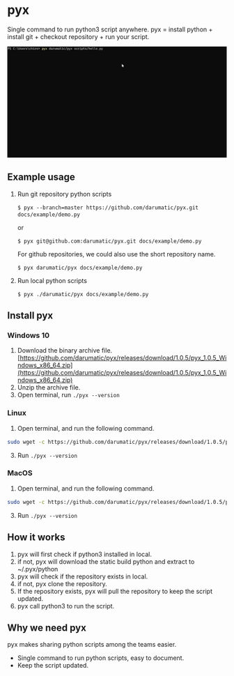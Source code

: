 # pyx

Single command to run python3 script anywhere. pyx = install python + install git + checkout repository + run your script.


![Alt text](docs/example.gif?raw=true "pyx example")


## Example usage

1) Run git repository python scripts

   ```
   $ pyx --branch=master https://github.com/darumatic/pyx.git  docs/example/demo.py
   ```
   
   or 
   
   ```
   $ pyx git@github.com:darumatic/pyx.git docs/example/demo.py
   ```
   
   For github repositories, we could also use the short repository name.
   
   ```
   $ pyx darumatic/pyx docs/example/demo.py
   ```
   
   
2) Run local python scripts
   
   ```
   $ pyx ./darumatic/pyx docs/example/demo.py
   ```

## Install pyx

### Windows 10 

1. Download the binary archive file. [https://github.com/darumatic/pyx/releases/download/1.0.5/pyx_1.0.5_Windows_x86_64.zip](https://github.com/darumatic/pyx/releases/download/1.0.5/pyx_1.0.5_Windows_x86_64.zip)
2. Unzip the archive file.
3. Open terminal, run ```./pyx --version```

### Linux

1. Open terminal, and run the following command. 
```bash
sudo wget -c https://github.com/darumatic/pyx/releases/download/1.0.5/pyx_1.0.5_Linux_x86_64.tar.gz -O - | sudo tar -xz -C /usr/local/bin
```
3. Run ```./pyx --version```


### MacOS

1. Open terminal, and run the following command. 
```bash
sudo wget -c https://github.com/darumatic/pyx/releases/download/1.0.5/pyx_1.0.5_Darwin_x86_64.tar.gz -O - | sudo tar -xz -C /usr/local/bin
```
3. Run ```./pyx --version```

## How it works
1. pyx will first check if python3 installed in local.
2. if not, pyx will download the static build python and extract to ~/.pyx/python
3. pyx will check if the repository exists in local. 
4. if not, pyx clone the repository. 
5. If the repository exists, pyx will pull the repository to keep the script updated. 
6. pyx call python3 to run the script.

## Why we need pyx
pyx makes sharing python scripts among the teams easier. 

- Single command to run python scripts, easy to document.
- Keep the script updated.
